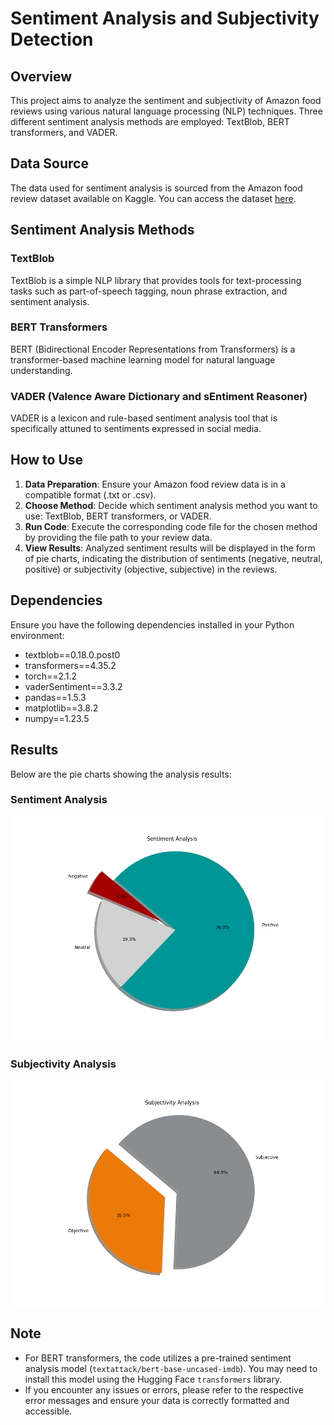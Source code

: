 # Sentiment Analysis and Subjectivity Detection

## Overview

This project aims to analyze the sentiment and subjectivity of Amazon food reviews using various natural language processing (NLP) techniques. Three different sentiment analysis methods are employed: TextBlob, BERT transformers, and VADER.

## Data Source

The data used for sentiment analysis is sourced from the Amazon food review dataset available on Kaggle. You can access the dataset [here](https://www.kaggle.com/datasets/satyabrat35/amazon-food-review-dataset).

## Sentiment Analysis Methods

### TextBlob

TextBlob is a simple NLP library that provides tools for text-processing tasks such as part-of-speech tagging, noun phrase extraction, and sentiment analysis.

### BERT Transformers

BERT (Bidirectional Encoder Representations from Transformers) is a transformer-based machine learning model for natural language understanding.

### VADER (Valence Aware Dictionary and sEntiment Reasoner)

VADER is a lexicon and rule-based sentiment analysis tool that is specifically attuned to sentiments expressed in social media.

## How to Use

1. **Data Preparation**: Ensure your Amazon food review data is in a compatible format (.txt or .csv).
2. **Choose Method**: Decide which sentiment analysis method you want to use: TextBlob, BERT transformers, or VADER.
3. **Run Code**: Execute the corresponding code file for the chosen method by providing the file path to your review data.
4. **View Results**: Analyzed sentiment results will be displayed in the form of pie charts, indicating the distribution of sentiments (negative, neutral, positive) or subjectivity (objective, subjective) in the reviews.

## Dependencies

Ensure you have the following dependencies installed in your Python environment:

- textblob==0.18.0.post0
- transformers==4.35.2
- torch==2.1.2
- vaderSentiment==3.3.2
- pandas==1.5.3
- matplotlib==3.8.2
- numpy==1.23.5

## Results

Below are the pie charts showing the analysis results:

### Sentiment Analysis

![Sentiment Analysis](Sentiment.png)

### Subjectivity Analysis

![Subjectivity Analysis](Subjectivity.png)

## Note

- For BERT transformers, the code utilizes a pre-trained sentiment analysis model (`textattack/bert-base-uncased-imdb`). You may need to install this model using the Hugging Face `transformers` library.
- If you encounter any issues or errors, please refer to the respective error messages and ensure your data is correctly formatted and accessible.
